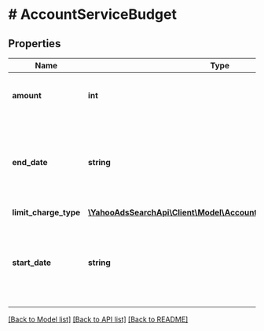 # # AccountServiceBudget

## Properties

Name | Type | Description | Notes
------------ | ------------- | ------------- | -------------
**amount** | **int** | &lt;ja&gt;アカウントの広告予算金額です。&lt;/ja&gt;&lt;br&gt;&lt;en&gt;Amount of budget.&lt;/en&gt; | [optional] 
**end_date** | **string** | &lt;ja&gt;掲載終了日です。&lt;br&gt;「yyyyMMdd」形式で表示されます。&lt;/ja&gt;&lt;br&gt;&lt;en&gt;End date of ad serving.&lt;br&gt;It is displayed in &amp;#39;yyyyMMdd&amp;#39; format.&lt;/en&gt; | [optional] 
**limit_charge_type** | [**\YahooAdsSearchApi\Client\Model\AccountServiceLimitChargeType**](AccountServiceLimitChargeType.md) |  | [optional] 
**start_date** | **string** | &lt;ja&gt;掲載開始日です。&lt;br&gt;「yyyyMMdd」形式で表示されます。&lt;/ja&gt;&lt;br&gt;&lt;en&gt;Start date of ad serving.&lt;br&gt;It is displayed in &amp;#39;yyyyMMdd&amp;#39; format.&lt;/en&gt; | [optional] 

[[Back to Model list]](../../README.md#documentation-for-models) [[Back to API list]](../../README.md#documentation-for-api-endpoints) [[Back to README]](../../README.md)


